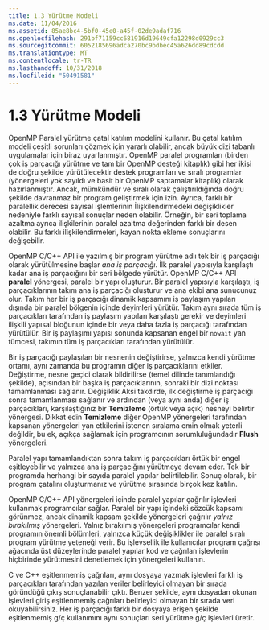 ```yaml
---
title: 1.3 Yürütme Modeli
ms.date: 11/04/2016
ms.assetid: 85ae8bc4-5bf0-45e0-a45f-02de9adaf716
ms.openlocfilehash: 291bf71159cc681916d19649cfa12298d0929cc3
ms.sourcegitcommit: 6052185696adca270bc9bdbec45a626dd89cdcdd
ms.translationtype: MT
ms.contentlocale: tr-TR
ms.lasthandoff: 10/31/2018
ms.locfileid: "50491581"
---
```

# <a name="13-execution-model"></a>1.3 Yürütme Modeli

OpenMP Paralel yürütme çatal katılım modelini kullanır. Bu çatal katılım modeli çeşitli sorunları çözmek için yararlı olabilir, ancak büyük dizi tabanlı uygulamalar için biraz uyarlanmıştır. OpenMP paralel programları (birden çok iş parçacığı yürütme ve tam bir OpenMP desteği kitaplık) gibi her ikisi de doğru şekilde yürütülecektir destek programları ve sıralı programlar (yönergeleri yok sayıldı ve basit bir OpenMP saptamalar kitaplık) olarak hazırlanmıştır. Ancak, mümkündür ve sıralı olarak çalıştırıldığında doğru şekilde davranmaz bir program geliştirmek için izin. Ayrıca, farklı bir paralellik derecesi sayısal işlemlerinin İlişkilendirmedeki değişiklikler nedeniyle farklı sayısal sonuçlar neden olabilir. Örneğin, bir seri toplama azaltma ayrıca ilişkilerinin paralel azaltma değerinden farklı bir desen olabilir. Bu farklı ilişkilendirmeleri, kayan nokta ekleme sonuçlarını değişebilir.

OpenMP C/C++ API ile yazılmış bir program yürütme adlı tek bir iş parçacığı olarak yürütülmesine başlar *ana iş parçacığı*. İlk paralel yapısıyla karşılaştı kadar ana iş parçacığını bir seri bölgede yürütür. OpenMP C/C++ API **paralel** yönergesi, paralel bir yapı oluşturur. Bir paralel yapısıyla karşılaştı, iş parçacıklarının takım ana iş parçacığı oluşturur ve ana ekibi ana sunucunuz olur. Takım her bir iş parçacığı dinamik kapsamını iş paylaşım yapıları dışında bir paralel bölgenin içinde deyimleri yürütür. Takım aynı sırada tüm iş parçacıkları tarafından iş paylaşım yapıları karşılaştı gerekir ve deyimleri ilişkili yapısal bloğunun içinde bir veya daha fazla iş parçacığı tarafından yürütülür. Bir iş paylaşımı yapısı sonunda kapsanan engel bir `nowait` yan tümcesi, takımın tüm iş parçacıkları tarafından yürütülür.

Bir iş parçacığı paylaşılan bir nesnenin değiştirirse, yalnızca kendi yürütme ortamı, aynı zamanda bu programın diğer iş parçacıklarını etkiler. Değiştirme, nesne geçici olarak bildirilirse (temel dilinde tanımlandığı şekilde), açısından bir başka iş parçacıklarının, sonraki bir dizi noktası tamamlanması sağlanır. Değişiklik Aksi takdirde, ilk değiştirme iş parçacığı sonra tamamlanması sağlanır ve ardından (veya aynı anda) diğer iş parçacıkları, karşılaştığınız bir **Temizleme** (örtük veya açık) nesneyi belirtir yönergesi. Dikkat edin **Temizleme** diğer OpenMP yönergeleri tarafından kapsanan yönergeleri yan etkilerini istenen sıralama emin olmak yeterli değildir, bu ek, açıkça sağlamak için programcının sorumluluğundadır  **Flush** yönergeleri.

Paralel yapı tamamlandıktan sonra takım iş parçacıkları örtük bir engel eşitleyebilir ve yalnızca ana iş parçacığını yürütmeye devam eder. Tek bir programda herhangi bir sayıda paralel yapılar belirtilebilir. Sonuç olarak, bir program çatalını oluşturmanız ve yürütme sırasında birçok kez katılın.

OpenMP C/C++ API yönergeleri içinde paralel yapılar çağrılır işlevleri kullanmak programcılar sağlar. Paralel bir yapı içindeki sözcük kapsamı görünmez, ancak dinamik kapsam şekilde yönergeleri çağrılır *yalnız bırakılmış* yönergeleri. Yalnız bırakılmış yönergeleri programcılar kendi programın önemli bölümleri, yalnızca küçük değişiklikler ile paralel sıralı program yürütme yeteneği verir. Bu işlevsellik ile kullanıcılar program çağrısı ağacında üst düzeylerinde paralel yapılar kod ve çağrılan işlevlerin hiçbirinde yürütmesini denetlemek için yönergeleri kullanın.

C ve C++ eşitlenmemiş çağrıları, aynı dosyaya yazmak işlevleri farklı iş parçacıkları tarafından yazılan veriler belirleyici olmayan bir sırada göründüğü çıkış sonuçlanabilir çıktı. Benzer şekilde, aynı dosyadan okunan işlevleri giriş eşitlenmemiş çağrıları belirleyici olmayan bir sırada veri okuyabilirsiniz. Her iş parçacığı farklı bir dosyaya erişen şekilde eşitlenmemiş g/ç kullanımını aynı sonuçları seri yürütme g/ç işlevleri üretir.
